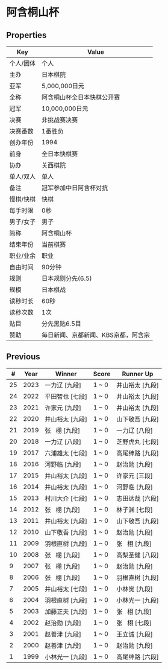 # 阿含桐山杯

## Properties

| Key | Value |
| --- | ----- |
| 个人/团体 | 个人 |
| 主办 | 日本棋院 |
| 亚军 | 5,000,000日元 |
| 全称 | 阿含桐山杯全日本快棋公开赛 |
| 冠军 | 10,000,000日元 |
| 决赛 | 非挑战赛决赛 |
| 决赛番数 | 1番胜负 |
| 创办年份 | 1994 |
| 前身 | 全日本快棋赛 |
| 协办 | 关西棋院 |
| 单人/双人 | 单人 |
| 备注 | 冠军参加中日阿含杯对抗 |
| 慢棋/快棋 | 快棋 |
| 每手时限 | 0秒 |
| 男子/女子 | 男子 |
| 简称 | 阿含桐山杯 |
| 结束年份 | 当前棋赛 |
| 职业/业余 | 职业 |
| 自由时间 | 90分钟 |
| 规则 | 日本规则分先(6.5) |
| 规模 | 日本棋战 |
| 读秒时长 | 60秒 |
| 读秒次数 | 1次 |
| 贴目 | 分先黑贴6.5目 |
| 赞助 | 毎日新闻、京都新闻、KBS京都，阿含宗 |

## Previous

| # | Year | Winner | Score | Runner Up |
| --- | --- | --- | --- | --- |
| 25 | 2023 | 一力辽 [九段] | 1 ~ 0 | 井山裕太 [九段] |
| 24 | 2022 | 平田智也 [七段] | 1 ~ 0 | 井山裕太 [九段] |
| 23 | 2021 | 许家元 [九段] | 1 ~ 0 | 井山裕太 [九段] |
| 22 | 2020 | 井山裕太 [九段] | 1 ~ 0 | 山下敬吾 [九段] |
| 21 | 2019 | 张   栩 [九段] | 1 ~ 0 | 一力辽 [八段] |
| 20 | 2018 | 一力辽 [八段] | 1 ~ 0 | 芝野虎丸 [七段] |
| 19 | 2017 | 六浦雄太 [七段] | 1 ~ 0 | 高尾绅路 [九段] |
| 18 | 2016 | 河野临 [九段] | 1 ~ 0 | 赵治勋 [九段] |
| 17 | 2015 | 井山裕太 [九段] | 1 ~ 0 | 许家元 [三段] |
| 16 | 2014 | 井山裕太 [九段] | 1 ~ 0 | 河野临 [九段] |
| 15 | 2013 | 村川大介 [七段] | 1 ~ 0 | 志田达哉 [六段] |
| 14 | 2012 | 张   栩 [九段] | 1 ~ 0 | 林子渊 [七段] |
| 13 | 2011 | 井山裕太 [九段] | 1 ~ 0 | 山下敬吾 [九段] |
| 12 | 2010 | 山下敬吾 [九段] | 1 ~ 0 | 赵治勋 [九段] |
| 11 | 2009 | 羽根直树 [九段] | 1 ~ 0 | 张   栩 [九段] |
| 10 | 2008 | 张   栩 [九段] | 1 ~ 0 | 高梨圣健 [八段] |
| 9 | 2007 | 张   栩 [九段] | 1 ~ 0 | 赵治勋 [九段] |
| 8 | 2006 | 张   栩 [九段] | 1 ~ 0 | 羽根直树 [九段] |
| 7 | 2005 | 井山裕太 [七段] | 1 ~ 0 | 小林觉 [九段] |
| 6 | 2004 | 羽根直树 [九段] | 1 ~ 0 | 小林光一 [九段] |
| 5 | 2003 | 加藤正夫 [九段] | 1 ~ 0 | 张   栩 [九段] |
| 4 | 2002 | 赵治勋 [九段] | 1 ~ 0 | 张   栩 [七段] |
| 3 | 2001 | 赵善津 [九段] | 1 ~ 0 | 王立诚 [九段] |
| 2 | 2000 | 赵善津 [九段] | 1 ~ 0 | 赵治勋 [九段] |
| 1 | 1999 | 小林光一 [九段] | 1 ~ 0 | 高尾绅路 [六段] |

